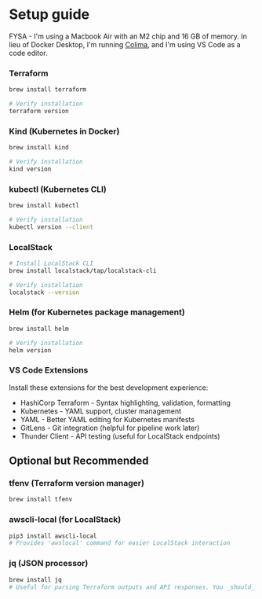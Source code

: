 # Setup guide

FYSA - I'm using a Macbook Air with an M2 chip and 16 GB of memory. In lieu of Docker Desktop, I'm running [Colima](https://github.com/abiosoft/colima), and I'm using VS Code as a code editor. 

### Terraform
```bash
brew install terraform

# Verify installation
terraform version
```

### Kind (Kubernetes in Docker)
```bash
brew install kind

# Verify installation
kind version
```

### kubectl (Kubernetes CLI)
```bash
brew install kubectl

# Verify installation
kubectl version --client
```

### LocalStack
```bash
# Install LocalStack CLI
brew install localstack/tap/localstack-cli

# Verify installation
localstack --version
```

### Helm (for Kubernetes package management)
```bash
brew install helm

# Verify installation
helm version
```

### VS Code Extensions
Install these extensions for the best development experience:

* HashiCorp Terraform - Syntax highlighting, validation, formatting
* Kubernetes - YAML support, cluster management
* YAML - Better YAML editing for Kubernetes manifests
* GitLens - Git integration (helpful for pipeline work later)
* Thunder Client - API testing (useful for LocalStack endpoints)

## Optional but Recommended

### tfenv (Terraform version manager)
```bash
brew install tfenv
```

### awscli-local (for LocalStack)
```bash
pip3 install awscli-local
# Provides 'awslocal' command for easier LocalStack interaction
```

### jq (JSON processor)
```bash
brew install jq
# Useful for parsing Terraform outputs and API responses. You _should_ have this installed anyway
```


